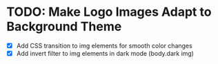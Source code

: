 # TODO: Make Logo Images Adapt to Background Theme

- [x] Add CSS transition to img elements for smooth color changes
- [x] Add invert filter to img elements in dark mode (body.dark img)
